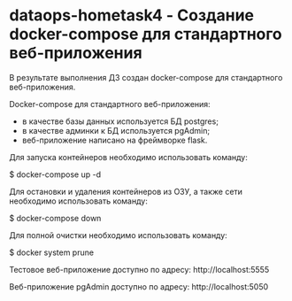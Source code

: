 # dataops-hometask4 - Создание docker-compose для стандартного веб-приложения
В результате выполнения ДЗ создан docker-compose для стандартного веб-приложения.

Docker-compose для стандартного веб-приложения:
 - в качестве базы данных используется БД postgres;
 - в качестве админки к БД используется pgAdmin;
 - веб-приложение написано на фреймворке flask.

Для запуска контейнеров необходимо использовать команду:

  $ docker-compose up -d

Для остановки и удаления контейнеров из ОЗУ, а также сети необходимо использовать команду:

  $ docker-compose down

Для полной очистки необходимо использовать команду:

  $ docker system prune
  
Тестовое веб-приложение доступно по адресу: http://localhost:5555

Веб-приложение pgAdmin доступно по адресу: http://localhost:5050
